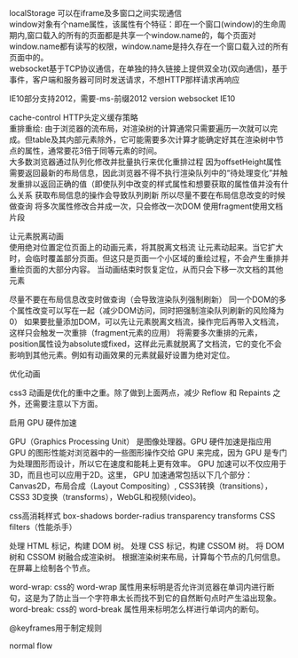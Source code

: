 localStorage 可以在iframe及多窗口之间实现通信  
window对象有个name属性，该属性有个特征：即在一个窗口(window)的生命周期内,窗口载入的所有的页面都是共享一个window.name的，每个页面对window.name都有读写的权限，window.name是持久存在一个窗口载入过的所有页面中的。  
websocket基于TCP协议通信，在单独的持久链接上提供双全功(双向通信)，基于事件，客户端和服务器可同时发送请求，不想HTTP那样请求再响应 


IE10部分支持2012，需要-ms-前缀2012 version
websocket IE10

cache-control HTTP头定义缓存策略  
重排重绘:
由于浏览器的流布局，对渲染树的计算通常只需要遍历一次就可以完成。但table及其内部元素除外，它可能需要多次计算才能确定好其在渲染树中节点的属性，通常要花3倍于同等元素的时间。  
大多数浏览器通过队列化修改并批量执行来优化重排过程
因为offsetHeight属性需要返回最新的布局信息，因此浏览器不得不执行渲染队列中的“待处理变化”并触发重排以返回正确的值（即使队列中改变的样式属性和想要获取的属性值并没有什么关系
获取布局信息的操作会导致队列刷新  所以尽量不要在布局信息改变的时候做查询
将多次属性修改合并成一次，只会修改一次DOM 
使用fragment使用文档片段

让元素脱离动画  
使用绝对位置定位页面上的动画元素，将其脱离文档流
让元素动起来。当它扩大时，会临时覆盖部分页面。但这只是页面一个小区域的重绘过程，不会产生重排并重绘页面的大部分内容。
当动画结束时恢复定位，从而只会下移一次文档的其他元素  

尽量不要在布局信息改变时做查询（会导致渲染队列强制刷新）
同一个DOM的多个属性改变可以写在一起（减少DOM访问，同时把强制渲染队列刷新的风险降为0）
如果要批量添加DOM，可以先让元素脱离文档流，操作完后再带入文档流，这样只会触发一次重排（fragment元素的应用）
将需要多次重排的元素，position属性设为absolute或fixed，这样此元素就脱离了文档流，它的变化不会影响到其他元素。例如有动画效果的元素就最好设置为绝对定位。

优化动画

css3 动画是优化的重中之重。除了做到上面两点，减少 Reflow 和 Repaints 之外，还需要注意以下方面。

启用 GPU 硬件加速

GPU（Graphics Processing Unit） 是图像处理器。GPU 硬件加速是指应用 GPU 的图形性能对浏览器中的一些图形操作交给 GPU 来完成，因为 GPU 是专门为处理图形而设计，所以它在速度和能耗上更有效率。
GPU 加速可以不仅应用于3D，而且也可以应用于2D。这里， GPU 加速通常包括以下几个部分：Canvas2D，布局合成（Layout Compositing）, CSS3转换（transitions），CSS3 3D变换（transforms），WebGL和视频(video)。  


css高消耗样式
box-shadows
border-radius
transparency
transforms
CSS filters（性能杀手）


处理 HTML 标记，构建 DOM 树。
处理 CSS 标记，构建 CSSOM 树。
将 DOM 树和 CSSOM 树融合成渲染树。
根据渲染树来布局，计算每个节点的几何信息。
在屏幕上绘制各个节点。  


word-wrap:
css的 word-wrap 属性用来标明是否允许浏览器在单词内进行断句，这是为了防止当一个字符串太长而找不到它的自然断句点时产生溢出现象。
word-break:
css的 word-break 属性用来标明怎么样进行单词内的断句。

@keyframes用于制定规则   

normal flow
